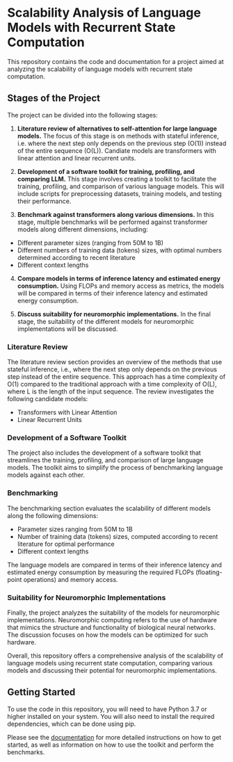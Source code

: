 # Scalability Analysis of Language Models with Recurrent State Computation

This repository contains the code and documentation for a project aimed at analyzing the scalability of language models with recurrent state computation. 

## Stages of the Project

The project can be divided into the following stages:

1. **Literature review of alternatives to self-attention for large language models.** The focus of this stage is on methods with stateful inference, i.e. where the next step only depends on the previous step (O(1)) instead of the entire sequence (O(L)). Candiate models are transformers with linear attention and linear recurrent units.

2. **Development of a software toolkit for training, profiling, and comparing LLM.** This stage involves creating a toolkit to facilitate the training, profiling, and comparison of various language models. This will include scripts for preprocessing datasets, training models, and testing their performance.

3. **Benchmark against transformers along various dimensions.** In this stage, multiple benchmarks will be performed against transformer models along different dimensions, including:
- Different parameter sizes (ranging from 50M to 1B)
- Different numbers of training data (tokens) sizes, with optimal numbers determined according to recent literature
- Different context lengths

4. **Compare models in terms of inference latency and estimated energy consumption.** Using FLOPs and memory access as metrics, the models will be compared in terms of their inference latency and estimated energy consumption.

5. **Discuss suitability for neuromorphic implementations.** In the final stage, the suitability of the different models for neuromorphic implementations will be discussed. 

### Literature Review

The literature review section provides an overview of the methods that use stateful inference, i.e., where the next step only depends on the previous step instead of the entire sequence. This approach has a time complexity of O(1) compared to the traditional approach with a time complexity of O(L), where L is the length of the input sequence. The review investigates the following candidate models:

* Transformers with Linear Attention
* Linear Recurrent Units

### Development of a Software Toolkit

The project also includes the development of a software toolkit that streamlines the training, profiling, and comparison of large language models. The toolkit aims to simplify the process of benchmarking language models against each other.

### Benchmarking

The benchmarking section evaluates the scalability of different models along the following dimensions:

* Parameter sizes ranging from 50M to 1B
* Number of training data (tokens) sizes, computed according to recent literature for optimal performance
* Different context lengths

The language models are compared in terms of their inference latency and estimated energy consumption by measuring the required FLOPs (floating-point operations) and memory access.

### Suitability for Neuromorphic Implementations

Finally, the project analyzes the suitability of the models for neuromorphic implementations. Neuromorphic computing refers to the use of hardware that mimics the structure and functionality of biological neural networks. The discussion focuses on how the models can be optimized for such hardware.

Overall, this repository offers a comprehensive analysis of the scalability of language models using recurrent state computation, comparing various models and discussing their potential for neuromorphic implementations.

## Getting Started

To use the code in this repository, you will need to have Python 3.7 or higher installed on your system. You will also need to install the required dependencies, which can be done using pip. 

Please see the [documentation](./docs/index.md) for more detailed instructions on how to get started, as well as information on how to use the toolkit and perform the benchmarks. 

